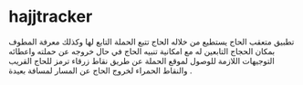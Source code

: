 # hajjtracker


تطبيق  متعقب الحاج يستطيع من خلاله الحاج تتبع الحملة التابع لها وكذلك معرفة المطوف بمكان الحجاج التابعين له مع امكانية تنبيه الحاج في حال خروجه عن حملته واعطائه التوجيهات اللازمة للوصول لموقع الحملة عن طريق نقاط زرقاء ترمز للحاج القريب والنقاط الحمراء لخروج الحاج عن المسار لمسافة بعيدة  .





